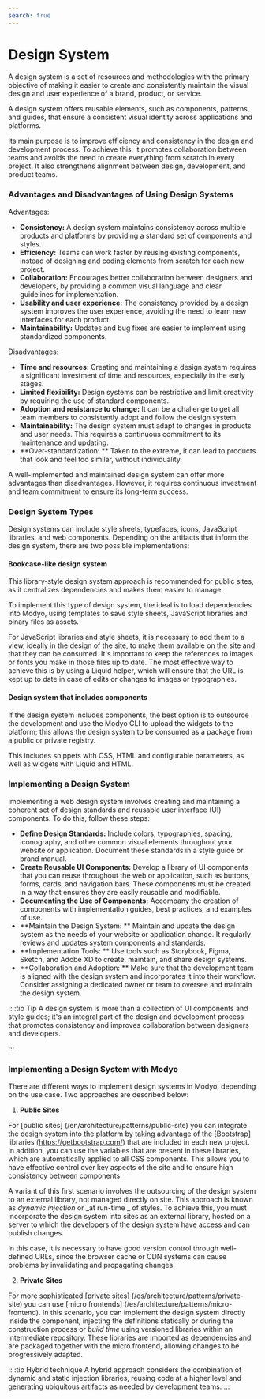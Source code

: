 ```yaml
---
search: true
---
```


# Design System

A design system is a set of resources and methodologies with the primary objective of making it easier to create and consistently maintain the visual design and user experience of a brand, product, or service.

A design system offers reusable elements, such as components, patterns, and guides, that ensure a consistent visual identity across applications and platforms.

Its main purpose is to improve efficiency and consistency in the design and development process. To achieve this, it promotes collaboration between teams and avoids the need to create everything from scratch in every project. It also strengthens alignment between design, development, and product teams.

### Advantages and Disadvantages of Using Design Systems

Advantages:

- **Consistency:** A design system maintains consistency across multiple products and platforms by providing a standard set of components and styles.
- **Efficiency:** Teams can work faster by reusing existing components, instead of designing and coding elements from scratch for each new project.
- **Collaboration:** Encourages better collaboration between designers and developers, by providing a common visual language and clear guidelines for implementation.
- **Usability and user experience:** The consistency provided by a design system improves the user experience, avoiding the need to learn new interfaces for each product.
- **Maintainability:** Updates and bug fixes are easier to implement using standardized components.

Disadvantages:

- **Time and resources:** Creating and maintaining a design system requires a significant investment of time and resources, especially in the early stages.
- **Limited flexibility:** Design systems can be restrictive and limit creativity by requiring the use of standard components.
- **Adoption and resistance to change:** It can be a challenge to get all team members to consistently adopt and follow the design system.
- **Maintainability:** The design system must adapt to changes in products and user needs. This requires a continuous commitment to its maintenance and updating.
- **Over-standardization: ** Taken to the extreme, it can lead to products that look and feel too similar, without individuality.

A well-implemented and maintained design system can offer more advantages than disadvantages. However, it requires continuous investment and team commitment to ensure its long-term success.

### Design System Types

Design systems can include style sheets, typefaces, icons, JavaScript libraries, and web components. Depending on the artifacts that inform the design system, there are two possible implementations:

#### Bookcase-like design system

This library-style design system approach is recommended for public sites, as it centralizes dependencies and makes them easier to manage.

To implement this type of design system, the ideal is to load dependencies into Modyo, using templates to save style sheets, JavaScript libraries and binary files as assets.

  For JavaScript libraries and style sheets, it is necessary to add them to a view, ideally in the design of the site, to make them available on the site and that they can be consumed. It's important to keep the references to images or fonts you make in those files up to date. The most effective way to achieve this is by using a Liquid helper, which will ensure that the URL is kept up to date in case of edits or changes to images or typographies.

#### Design system that includes components

If the design system includes components, the best option is to outsource the development and use the Modyo CLI to upload the widgets to the platform; this allows the design system to be consumed as a package from a public or private registry.

This includes snippets with CSS, HTML and configurable parameters, as well as widgets with Liquid and HTML.

### Implementing a Design System

Implementing a web design system involves creating and maintaining a coherent set of design standards and reusable user interface (UI) components. To do this, follow these steps:

- **Define Design Standards:** Include colors, typographies, spacing, iconography, and other common visual elements throughout your website or application. Document these standards in a style guide or brand manual.
- **Create Reusable UI Components:** Develop a library of UI components that you can reuse throughout the web or application, such as buttons, forms, cards, and navigation bars. These components must be created in a way that ensures they are easily reusable and modifiable.
- **Documenting the Use of Components:** Accompany the creation of components with implementation guides, best practices, and examples of use.
- **Maintain the Design System: ** Maintain and update the design system as the needs of your website or application change. It regularly reviews and updates system components and standards.
- **Implementation Tools: ** Use tools such as Storybook, Figma, Sketch, and Adobe XD to create, maintain, and share design systems.
- **Collaboration and Adoption: ** Make sure that the development team is aligned with the design system and incorporates it into their workflow. Consider assigning a dedicated owner or team to oversee and maintain the design system.

:: :tip Tip
A design system is more than a collection of UI components and style guides; it's an integral part of the design and development process that promotes consistency and improves collaboration between designers and developers.

:::

### Implementing a Design System with Modyo

There are different ways to implement design systems in Modyo, depending on the use case. Two approaches are described below:

1. **Public Sites**

For [public sites] (/en/architecture/patterns/public-site) you can integrate the design system into the platform by taking advantage of the [Bootstrap] libraries (https://getbootstrap.com/) that are included in each new project. In addition, you can use the variables that are present in these libraries, which are automatically applied to all CSS components. This allows you to have effective control over key aspects of the site and to ensure high consistency between components.

A variant of this first scenario involves the outsourcing of the design system to an external library, not managed directly on site. This approach is known as _dynamic injection_ or _at run-time _ of styles. To achieve this, you must incorporate the design system into sites as an external library, hosted on a server to which the developers of the design system have access and can publish changes.

In this case, it is necessary to have good version control through well-defined URLs, since the browser cache or CDN systems can cause problems by invalidating and propagating changes.

2. **Private Sites**

For more sophisticated [private sites] (/es/architecture/patterns/private-site) you can use [micro frontends] (/es/architecture/patterns/micro-frontend). In this scenario, you can implement the design system directly inside the component, injecting the definitions statically or during the construction process or _build time_ using versioned libraries within an intermediate repository. These libraries are imported as dependencies and are packaged together with the micro frontend, allowing changes to be progressively adapted.

:: :tip Hybrid technique
A hybrid approach considers the combination of dynamic and static injection libraries, reusing code at a higher level and generating ubiquitous artifacts as needed by development teams.
:::
